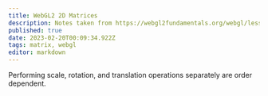 ```yaml
---
title: WebGL2 2D Matrices
description: Notes taken from https://webgl2fundamentals.org/webgl/lessons/webgl-2d-matrices.html
published: true
date: 2023-02-20T00:09:34.922Z
tags: matrix, webgl
editor: markdown
---
```


Performing scale, rotation, and translation operations separately are order dependent.